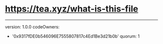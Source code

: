 # https://tea.xyz/what-is-this-file
---
version: 1.0.0
codeOwners:
  - '0x9317fDE0b546096E7555807817c4Ed1Be3d21b0b'
quorum: 1

